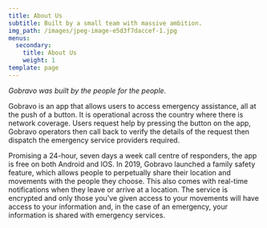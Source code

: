 ```yaml
---
title: About Us
subtitle: Built by a small team with massive ambition.
img_path: /images/jpeg-image-e5d3f7daccef-1.jpg
menus:
  secondary:
    title: About Us
    weight: 1
template: page
---
```

_Gobravo was built by the people for the people._

Gobravo is an app that allows users to access emergency assistance, all at the push of a button. It is operational across the country where there is network coverage. Users request help by pressing the button on the app, Gobravo operators then call back to verify the details of the request then dispatch the emergency service providers required. 

Promising a 24-hour, seven days a week call centre of responders, the app is free on both Android and IOS. In 2019, Gobravo launched a family safety feature, which allows people to perpetually share their location and movements with the people they choose. This also comes with real-time notifications when they leave or arrive at a location. The service is encrypted and only those you’ve given access to your movements will have access to your information and, in the case of an emergency, your information is shared with emergency services.
